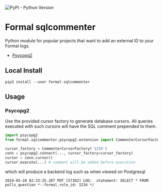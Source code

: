 ![PyPI - Python Version](https://img.shields.io/pypi/pyversions/formal-sqlcommenter)

# Formal sqlcommenter

Python module for popular projects that want to add an external ID to your Formal logs.

 * [Psycopg2](#psycopg2)

## Local Install

```shell
pip3 install --user formal-sqlcommenter
```

## Usage

### Psycopg2

Use the provided cursor factory to generate database cursors. All queries executed with such cursors will have the SQL comment prepended to them.

```python
import psycopg2
from formal.sqlcommenter.psycopg2.extension import CommenterCursorFactory

cursor_factory = CommenterCursorFactory('1234')
conn = psycopg2.connect(..., cursor_factory=cursor_factory)
cursor = conn.cursor()
cursor.execute(...) # comment will be added before execution
```

which will produce a backend log such as when viewed on Postgresql
```shell
2019-05-28 02:33:25.287 PDT [57302] LOG:  statement: SELECT * FROM
polls_question *--formal_role_id: 1234 */
```

